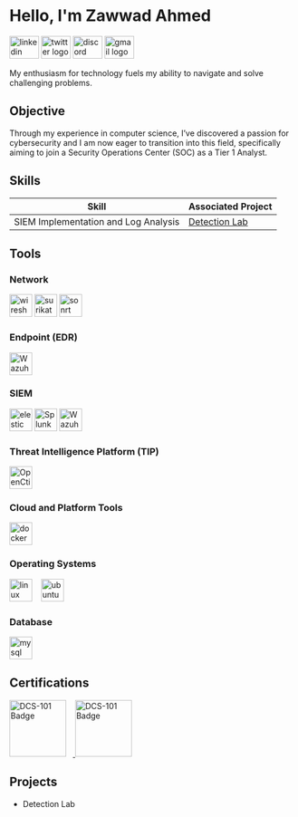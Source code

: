 # Hello, I'm Zawwad Ahmed


<div align="left">
<img src="https://raw.githubusercontent.com/maurodesouza/profile-readme-generator/master/src/assets/icons/social/linkedin/default.svg" width="52" height="40" alt="linkedin logo" />
<img src="https://raw.githubusercontent.com/maurodesouza/profile-readme-generator/master/src/assets/icons/social/twitter/default.svg" width="52" height="40" alt="twitter logo" />
<img src="https://raw.githubusercontent.com/maurodesouza/profile-readme-generator/master/src/assets/icons/social/discord/default.svg" width="52" height="40" alt="discord logo" />
<img src="https://raw.githubusercontent.com/maurodesouza/profile-readme-generator/master/src/assets/icons/social/gmail/default.svg" width="52" height="40" alt="gmail logo" />
</div>


My enthusiasm for technology fuels my ability to navigate and solve challenging problems.

## Objective

Through my experience in computer science, I’ve discovered a passion for cybersecurity and I am now eager to transition into this field, specifically aiming to join a Security Operations Center (SOC) as a Tier 1 Analyst.

## Skills

| Skill                                         | Associated Project         |
|-----------------------------------------------|----------------------------|
| SIEM Implementation and Log Analysis          | <a href="https://github.com/Ghost-7A/Attack-Technique-Emulation-Wazuh">Detection Lab</a>|
<!--
| Network Traffic Monitoring and Attack Detection | <a href="https://google.com">Detection Lab</a>|
| Security Automation with Shuffle SOAR         | SOC Automation Lab|
| Incident Response Planning and Execution      | SOC Automation Lab|
| Case Management with TheHive                  | SOC Automation Lab|
| Scripting and Automation for Threat Mitigation | SOC Automation Lab|
-->

## Tools


</div>

### Network
<div>
    <img src="https://avatars.githubusercontent.com/u/6233056?s=200&v=4" height="40" alt="wireshark" />
    <img src="https://suricata.io/wp-content/uploads/2023/09/Logo-Suricata-vert-whitetype-R.png" height="40" alt="surikata" />
    <img src="https://www.vectorlogo.zone/logos/snort/snort-ar21.svg" height="40" alt="sonrt" />
    
</div>

### Endpoint (EDR)
<div>
    <a href="https://documentation.wazuh.com/" target="_blank">
    <img src="https://github.com/user-attachments/assets/6ab0235b-0ffd-4df6-9fcc-afb1cf359223" height="40" alt="Wazuh logo" />
    </a>
  <!--
    <img src="https://img.shields.io/badge/-Velociraptor-4B275F?&style=for-the-badge&logo=Velociraptor&logoColor=white" />
    <img src="https://img.shields.io/badge/-Microsoft_Defender_for_Endpoint-00A4EF?&style=for-the-badge&logo=Microsoft&logoColor=white" />
  -->
</div>

### SIEM
<div>
    <img src="https://avatars.githubusercontent.com/u/6764390?s=200&v=4" height="40" alt="elestic" />
    <img src="https://avatars.githubusercontent.com/u/651467?s=200&v=4" height="40" alt="Splunk" />
    <a href="https://documentation.wazuh.com/" target="_blank">
    <img src="https://github.com/user-attachments/assets/6ab0235b-0ffd-4df6-9fcc-afb1cf359223" height="40" alt="Wazuh logo" />
    </a>
</div>

### Threat Intelligence Platform (TIP)
<img src="https://avatars.githubusercontent.com/u/51881218?s=200&v=4" height="40" alt="OpenCti" />

### Cloud and Platform Tools
<img src="https://cdn.simpleicons.org/docker/2496ED" height="40" alt="docker logo" /><img width="12" />

### Operating Systems
<img src="https://cdn.jsdelivr.net/gh/devicons/devicon/icons/linux/linux-original.svg" height="40" alt="linux logo" /><img width="12" />
<img src="https://cdn.simpleicons.org/ubuntu/E95420" height="40" alt="ubuntu logo" />

### Database
<img src="https://cdn.simpleicons.org/mysql/4479A1" height="40" alt="mysql logo" /><img width="12" />


## Certifications
<div>
  <a href="https://academy.penough.com/dcs101" target="_blank">
    <img src="https://academy.penough.com/assets/DCS_101-e2dbc075.png" height="100" alt="DCS-101 Badge" /><img width="12" />
  </a>
<!--
<img src="https://img.shields.io/badge/-Security%2B-FF0000?&style=for-the-badge&logo=CompTIA&logoColor=white" />
<img src="https://img.shields.io/badge/-Network%2B-007ACC?&style=for-the-badge&logo=CompTIA&logoColor=white" />
<img src="https://img.shields.io/badge/-A%2B-4D4D4D?&style=for-the-badge&logo=CompTIA&logoColor=white" />
<img src="https://img.shields.io/badge/-CDSA-006400?&style=for-the-badge&logoColor=white" />
<img src="https://img.shields.io/badge/-CCD-000080?&style=for-the-badge&logoColor=white" />
  -->
<img src="https://drive.google.com/file/d/1RhGXb4-Cy8GQTIjSxdAkL_WPtN9gvaLp/view?usp=drive_link" height="100" alt="DCS-101 Badge" /><img width="12" />
</div>

## Projects
- Detection Lab
